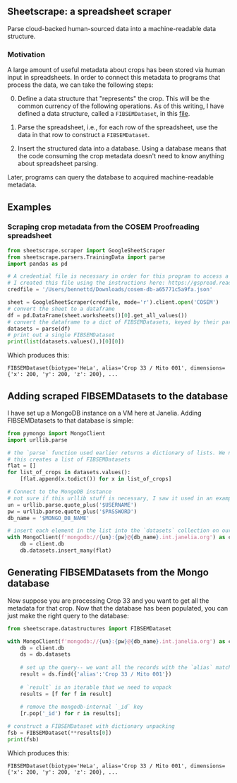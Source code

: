 ## Sheetscrape: a spreadsheet scraper
Parse cloud-backed human-sourced data into a 
machine-readable data structure.

### Motivation

A large amount of useful metadata about crops has been stored via human input in spreadsheets.
In order to connect this metadata to programs that process the data, we can take the following steps:

0. Define a data structure that "represents" the crop. This will be the common currency of the following operations. 
As of this writing, I have defined a data structure, called a `FIBSEMDataset`, in this [file](https://github.com/janelia-cosem/sheetscrape/blob/master/sheetscrape/datastructures.py#L5). 

1. Parse the spreadsheet, i.e., for each row of the spreadsheet, use the data in that row to construct a `FIBSEMDataset`.

2. Insert the structured data into a database. Using a database means that the code consuming the crop metadata doesn't need to know anything about spreadsheet parsing.

Later, programs can query the database to acquired machine-readable metadata. 

## Examples
### Scraping crop metadata from the COSEM Proofreading spreadsheet

```python
from sheetscrape.scraper import GoogleSheetScraper
from sheetscrape.parsers.TrainingData import parse
import pandas as pd

# A credential file is necessary in order for this program to access a particular google sheet. 
# I created this file using the instructions here: https://gspread.readthedocs.io/en/latest/oauth2.html 
credfile = '/Users/bennettd/Downloads/cosem-db-a65771c5a9fa.json'

sheet = GoogleSheetScraper(credfile, mode='r').client.open('COSEM')
# convert the sheet to a dataframe
df = pd.DataFrame(sheet.worksheets()[0].get_all_values())
# convert the dataframe to a dict of FIBSEMDatasets, keyed by their parent filepath
datasets = parse(df)
# print out a single FIBSEMDataset
print(list(datasets.values(),)[0][0])
```
Which produces this:
```
FIBSEMDataset(biotype='HeLa', alias='Crop 33 / Mito 001', dimensions={'x': 200, 'y': 200, 'z': 200}, ...
```

## Adding scraped FIBSEMDatasets to the database
I have set up a MongoDB instance on a VM here at Janelia. Adding FIBSEMDatasets to that database is simple:
```python
from pymongo import MongoClient
import urllib.parse

# the `parse` function used earlier returns a dictionary of lists. We need a flat list, so here we flatten that dict-of-lists.
# this creates a list of FIBSEMDatasets
flat = []
for list_of_crops in datasets.values():
    [flat.append(x.todict()) for x in list_of_crops]

# Connect to the MongoDB instance
# not sure if this urllib stuff is necessary, I saw it used in an example 
un = urllib.parse.quote_plus('$USERNAME')
pw = urllib.parse.quote_plus('$PASSWORD')
db_name = '$MONGO_DB_NAME'

# insert each element in the list into the `datasets` collection on our MongoDB instance
with MongoClient(f'mongodb://{un}:{pw}@{db_name}.int.janelia.org') as client:
    db = client.db
    db.datasets.insert_many(flat)
```
## Generating FIBSEMDatasets from the Mongo database
Now suppose you are processing Crop 33 and you want to get all the metadata for that crop. Now that the database has been populated, you can just make the right query to the database:

```python
from sheetscrape.datastructures import FIBSEMDataset

with MongoClient(f'mongodb://{un}:{pw}@{db_name}.int.janelia.org') as client:
    db = client.db
    ds = db.datasets
    
    # set up the query-- we want all the records with the `alias` matching `Crop 33 / Mito 001` (in our case this is just 1 record).
    result = ds.find({'alias':'Crop 33 / Mito 001'})
    
    # `result` is an iterable that we need to unpack
    results = [f for f in result]
    
    # remove the mongodb-internal `_id` key
    [r.pop('_id') for r in results];

# construct a FIBSEMDataset with dictionary unpacking
fsb = FIBSEMDataset(**results[0])
print(fsb)
```
Which produces this:
```
FIBSEMDataset(biotype='HeLa', alias='Crop 33 / Mito 001', dimensions={'x': 200, 'y': 200, 'z': 200}, ...
```
